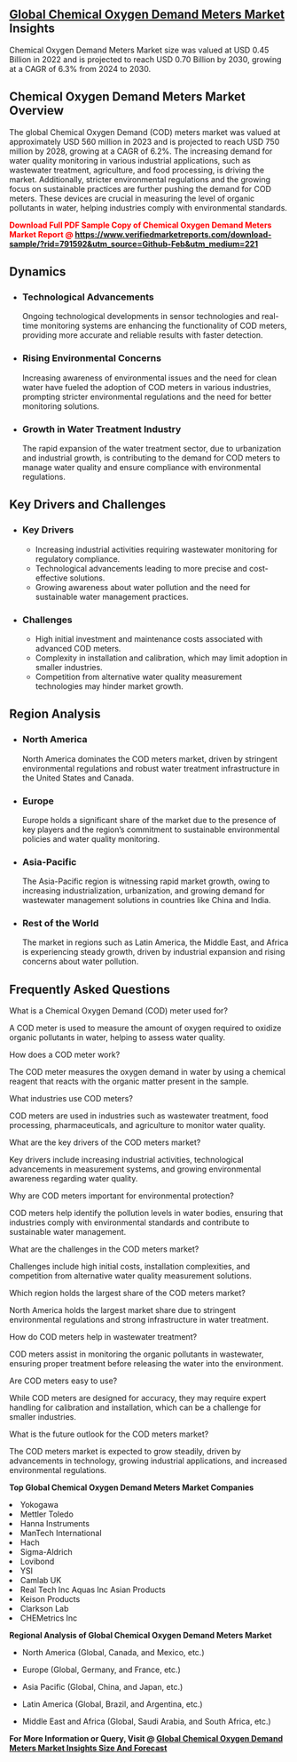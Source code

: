 <h2><a href="https://www.verifiedmarketreports.com/download-sample/?rid=791592&amp;utm_source=Github&amp;utm_medium=221" target="_blank">Global Chemical Oxygen Demand Meters Market</a> Insights</h2><p>Chemical Oxygen Demand Meters Market size was valued at USD 0.45 Billion in 2022 and is projected to reach USD 0.70 Billion by 2030, growing at a CAGR of 6.3% from 2024 to 2030.</p><p> <h2>Chemical Oxygen Demand Meters Market Overview</h2> <p>The global Chemical Oxygen Demand (COD) meters market was valued at approximately USD 560 million in 2023 and is projected to reach USD 750 million by 2028, growing at a CAGR of 6.2%. The increasing demand for water quality monitoring in various industrial applications, such as wastewater treatment, agriculture, and food processing, is driving the market. Additionally, stricter environmental regulations and the growing focus on sustainable practices are further pushing the demand for COD meters. These devices are crucial in measuring the level of organic pollutants in water, helping industries comply with environmental standards. <b><p><span class=""><span style="color: #ff0000;"><strong>Download Full PDF Sample Copy of Chemical Oxygen Demand Meters Market Report</strong> @ </span><a href="https://www.verifiedmarketreports.com/download-sample/?rid=791592&amp;utm_source=Github-Feb&amp;utm_medium=221" target="_blank">https://www.verifiedmarketreports.com/download-sample/?rid=791592&amp;utm_source=Github-Feb&amp;utm_medium=221</a></span></p></b></p> <h2>Dynamics</h2> <ul> <li><h3>Technological Advancements</h3> Ongoing technological developments in sensor technologies and real-time monitoring systems are enhancing the functionality of COD meters, providing more accurate and reliable results with faster detection. </li> <li><h3>Rising Environmental Concerns</h3> Increasing awareness of environmental issues and the need for clean water have fueled the adoption of COD meters in various industries, prompting stricter environmental regulations and the need for better monitoring solutions. </li> <li><h3>Growth in Water Treatment Industry</h3> The rapid expansion of the water treatment sector, due to urbanization and industrial growth, is contributing to the demand for COD meters to manage water quality and ensure compliance with environmental regulations. </li> </ul> <h2>Key Drivers and Challenges</h2> <ul> <li><h3>Key Drivers</h3> <ul> <li>Increasing industrial activities requiring wastewater monitoring for regulatory compliance.</li> <li>Technological advancements leading to more precise and cost-effective solutions.</li> <li>Growing awareness about water pollution and the need for sustainable water management practices.</li> </ul> </li> <li><h3>Challenges</h3> <ul> <li>High initial investment and maintenance costs associated with advanced COD meters.</li> <li>Complexity in installation and calibration, which may limit adoption in smaller industries.</li> <li>Competition from alternative water quality measurement technologies may hinder market growth.</li> </ul> </li> </ul> <h2>Region Analysis</h2> <ul> <li><h3>North America</h3> North America dominates the COD meters market, driven by stringent environmental regulations and robust water treatment infrastructure in the United States and Canada. </li> <li><h3>Europe</h3> Europe holds a significant share of the market due to the presence of key players and the region’s commitment to sustainable environmental policies and water quality monitoring. </li> <li><h3>Asia-Pacific</h3> The Asia-Pacific region is witnessing rapid market growth, owing to increasing industrialization, urbanization, and growing demand for wastewater management solutions in countries like China and India. </li> <li><h3>Rest of the World</h3> The market in regions such as Latin America, the Middle East, and Africa is experiencing steady growth, driven by industrial expansion and rising concerns about water pollution. </li> </ul> <h2>Frequently Asked Questions</h2> <p>What is a Chemical Oxygen Demand (COD) meter used for?</p> <p>A COD meter is used to measure the amount of oxygen required to oxidize organic pollutants in water, helping to assess water quality.</p> <p>How does a COD meter work?</p> <p>The COD meter measures the oxygen demand in water by using a chemical reagent that reacts with the organic matter present in the sample.</p> <p>What industries use COD meters?</p> <p>COD meters are used in industries such as wastewater treatment, food processing, pharmaceuticals, and agriculture to monitor water quality.</p> <p>What are the key drivers of the COD meters market?</p> <p>Key drivers include increasing industrial activities, technological advancements in measurement systems, and growing environmental awareness regarding water quality.</p> <p>Why are COD meters important for environmental protection?</p> <p>COD meters help identify the pollution levels in water bodies, ensuring that industries comply with environmental standards and contribute to sustainable water management.</p> <p>What are the challenges in the COD meters market?</p> <p>Challenges include high initial costs, installation complexities, and competition from alternative water quality measurement solutions.</p> <p>Which region holds the largest share of the COD meters market?</p> <p>North America holds the largest market share due to stringent environmental regulations and strong infrastructure in water treatment.</p> <p>How do COD meters help in wastewater treatment?</p> <p>COD meters assist in monitoring the organic pollutants in wastewater, ensuring proper treatment before releasing the water into the environment.</p> <p>Are COD meters easy to use?</p> <p>While COD meters are designed for accuracy, they may require expert handling for calibration and installation, which can be a challenge for smaller industries.</p> <p>What is the future outlook for the COD meters market?</p> <p>The COD meters market is expected to grow steadily, driven by advancements in technology, growing industrial applications, and increased environmental regulations.</p> </p><p><strong>Top Global Chemical Oxygen Demand Meters Market Companies</strong></p><div data-test-id=""><p><li>Yokogawa</li><li> Mettler Toledo</li><li> Hanna Instruments</li><li> ManTech International</li><li> Hach</li><li> Sigma-Aldrich</li><li> Lovibond</li><li> YSI</li><li> Camlab UK</li><li> Real Tech Inc Aquas Inc Asian Products</li><li> Keison Products</li><li> Clarkson Lab</li><li> CHEMetrics Inc</li></p><div><strong>Regional Analysis of&nbsp;Global Chemical Oxygen Demand Meters Market</strong></div><ul><li dir="ltr"><p dir="ltr">North America&nbsp;(Global, Canada, and Mexico, etc.)</p></li><li dir="ltr"><p dir="ltr">Europe (Global, Germany, and France, etc.)</p></li><li dir="ltr"><p dir="ltr">Asia Pacific&nbsp;(Global, China, and Japan, etc.)</p></li><li dir="ltr"><p dir="ltr">Latin America&nbsp;(Global, Brazil, and Argentina, etc.)</p></li><li dir="ltr">Middle East and Africa&nbsp;(Global, Saudi Arabia, and South Africa, etc.)</li></ul><p><strong>For More Information or Query, Visit @&nbsp;</strong><strong><a href="https://www.verifiedmarketreports.com/product/chemical-oxygen-demand-meters-market/?utm_source=Github&amp;utm_medium=221" target="_blank">Global Chemical Oxygen Demand Meters Market Insights Size And Forecast</a></strong></p></div>

